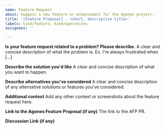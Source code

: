 ```yaml
---
name: Feature Request
about: Suggest a new feature or enhancement for the Agones project.
title: '[Feature Proposal] - <short, descriptive title>'
labels: kind/feature, kind/operations
assignees: ''

---
```


**Is your feature request related to a problem? Please describe.**
A clear and concise description of what the problem is. Ex. I'm always frustrated when [...]

**Describe the solution you'd like**
A clear and concise description of what you want to happen.

**Describe alternatives you've considered**
A clear and concise description of any alternative solutions or features you've considered.

**Additional context**
Add any other context or screenshots about the feature request here.

**Link to the Agones Feature Proposal (if any)**
The link to the AFP PR.

**Discussion Link (if any)**
<!-- link to list thread, meeting, or recording where the feature was discussed before AFP creation -->
